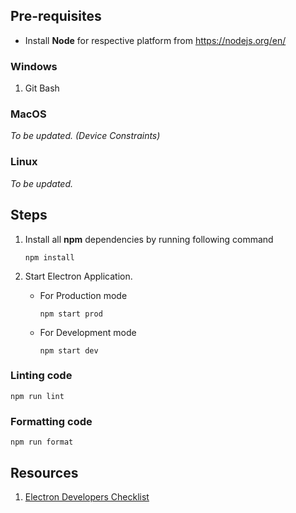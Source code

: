## Pre-requisites

- Install **Node** for respective platform from https://nodejs.org/en/

### Windows

1. Git Bash

### MacOS

_To be updated. (Device Constraints)_

### Linux

_To be updated._

## Steps

1. Install all **npm** dependencies by running following command

   ```
   npm install
   ```

2. Start Electron Application.

   - For Production mode

     ```
     npm start prod
     ```

   - For Development mode

     ```
     npm start dev
     ```

### Linting code

```
npm run lint
```

### Formatting code

```
npm run format
```

## Resources

1. [Electron Developers Checklist](https://www.electronjs.org/docs/latest/tutorial/performance)
